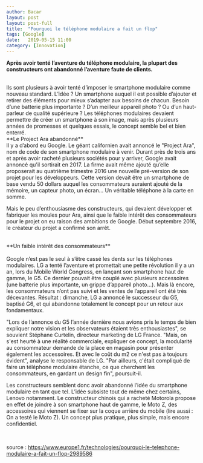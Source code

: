 ```yaml
---
author: Bacar
layout: post
layout: post-full
title:  "Pourquoi le téléphone modulaire a fait un flop"
tags: [Google]
date:   2019-05-15 11:00
category: [Innovation]
---
```


**Après avoir tenté l’aventure du téléphone modulaire, la plupart des constructeurs ont abandonné l’aventure faute de clients.**
<br/>

<br/>
Ils sont plusieurs à avoir tenté d’imposer le smartphone modulaire comme nouveau standard. L’idée ? Un smartphone auquel il est possible d’ajouter et retirer des éléments pour mieux s’adapter aux besoins de chacun. Besoin d’une batterie plus importante ? D’un meilleur appareil photo ? Ou d’un haut-parleur de qualité supérieure ? Les téléphones modulaires devaient permettre de créer un smartphone à son image, mais après plusieurs années de promesses et quelques essais, le concept semble bel et bien enterré.
<br/>
**Le Project Ara abandonné**
<br/>
Il y a d’abord eu Google. Le géant californien avait annoncé le "Project Ara", nom de code de son smartphone modulaire à venir. Durant près de trois ans et après avoir racheté plusieurs sociétés pour y arriver, Google avait annoncé qu'il sortirait en 2017. La firme avait même ajouté qu’elle proposerait au quatrième trimestre 2016 une nouvelle pré-version de son projet pour les développeurs. Cette version devait être un smartphone de base vendu 50 dollars auquel les consommateurs auraient ajouté de la mémoire, un capteur photo, un écran… Un véritable téléphone à la carte en somme.

Mais le peu d’enthousiasme des constructeurs, qui devaient développer et fabriquer les moules pour Ara, ainsi que le faible intérêt des consommateurs pour le projet on eu raison des ambitions de Google. Début septembre 2016, le créateur du projet a confirmé son arrêt. 
<br/>

<br/>
**Un faible intérêt des consommateurs**
<br/>

<br/>
Google n’est pas le seul à s’être cassé les dents sur les téléphones modulaires. LG a tenté l’aventure et promettait une petite révolution il y a un an, lors du Mobile World Congress, en lançant son smartphone haut de gamme, le G5. Ce dernier pouvait être couplé avec plusieurs accessoires (une batterie plus importante, un grippe d’appareil photo…). Mais là encore, les consommateurs n’ont pas suivi et les ventes de l’appareil ont été très décevantes. Résultat : dimanche, LG a annoncé le successeur du G5, baptisé G6, et qui abandonne totalement le concept pour un retour aux fondamentaux.

"Lors de l’annonce du G5 l’année dernière nous avions pris le temps de bien expliquer notre vision et les observateurs étaient très enthousiastes", se souvient Stéphane Curtelin, directeur marketing de LG France. "Mais, on s'est heurté à une réalité commerciale, expliquer ce concept, la modularité au consommateur demande de la place en magasin pour présenter également les accessoires. Et avec le coût du m2 ce n'est pas à toujours évident", analyse le responsable de LG. "Par ailleurs, c'était compliqué de faire un téléphone modulaire étanche, ce que cherchent les consommateurs, en gardant un design fin", poursuit-il.

Les constructeurs semblent donc avoir abandonné l’idée du smartphone modulaire en tant que tel. L’idée subsiste tout de même chez certains, Lenovo notamment. Le constructeur chinois qui a racheté Motorola propose en effet de joindre à son smartphone haut de gamme, le Moto Z, des accessoires qui viennent se fixer sur la coque arrière du mobile (lire aussi : On a testé le Moto Z). Un concept plus pratique, plus simple, mais encore confidentiel.
<br/>

<br/>

source : <https://www.europe1.fr/technologies/pourquoi-le-telephone-modulaire-a-fait-un-flop-2989586>

